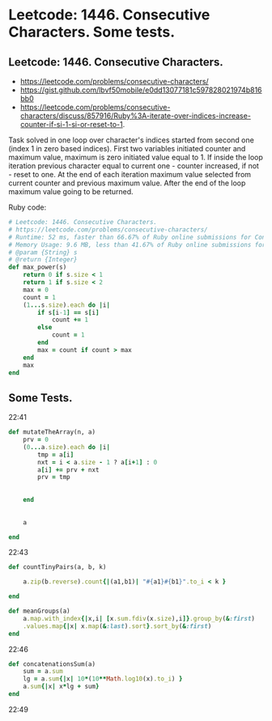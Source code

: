 # Leetcode: 1446. Consecutive Characters. Some tests.

## Leetcode: 1446. Consecutive Characters.

- https://leetcode.com/problems/consecutive-characters/
- https://gist.github.com/lbvf50mobile/e0dd13077181c597828021974b816bb0
- https://leetcode.com/problems/consecutive-characters/discuss/857916/Ruby%3A-iterate-over-indices-increase-counter-if-si-1-si-or-reset-to-1.

Task solved in one loop over character's indices started from second one (index 1 in zero based indices). First two variables initiated counter and maximum value, maximum is zero initiated value equal to 1. If inside the loop iteration previous character equal to current one - counter increased, if not - reset to one. At the end of each iteration maximum value selected from current counter and previous maximum value. After the end of the loop maximum value going to be returned.

Ruby code:
```Ruby
# Leetcode: 1446. Consecutive Characters.
# https://leetcode.com/problems/consecutive-characters/
# Runtime: 52 ms, faster than 66.67% of Ruby online submissions for Consecutive Characters.
# Memory Usage: 9.6 MB, less than 41.67% of Ruby online submissions for Consecutive Characters.
# @param {String} s
# @return {Integer}
def max_power(s)
    return 0 if s.size < 1
    return 1 if s.size < 2
    max = 0
    count = 1
    (1...s.size).each do |i|
        if s[i-1] == s[i]
            count += 1
        else
            count = 1
        end
        max = count if count > max
    end
    max
end
```

## Some Tests.

22:41

```Ruby
def mutateTheArray(n, a)
    prv = 0
    (0...a.size).each do |i|
        tmp = a[i]
        nxt = i < a.size - 1 ? a[i+1] : 0
        a[i] += prv + nxt
        prv = tmp
     
    
    end
    
    
    a

end

```
22:43

```Ruby
def countTinyPairs(a, b, k)

    a.zip(b.reverse).count{|(a1,b1)| "#{a1}#{b1}".to_i < k }

end

```


```Ruby
def meanGroups(a)
    a.map.with_index{|x,i| [x.sum.fdiv(x.size),i]}.group_by(&:first)
    .values.map{|x| x.map(&:last).sort}.sort_by(&:first)
end

```
22:46


```Ruby
def concatenationsSum(a)
    sum = a.sum
    lg = a.sum{|x| 10*(10**Math.log10(x).to_i) }
    a.sum{|x| x*lg + sum}
end

```
22:49
